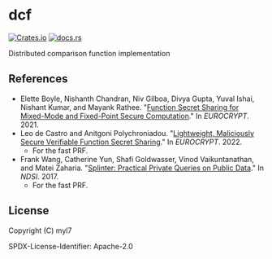 # dcf

[![Crates.io](https://img.shields.io/crates/d/dcf)](https://crates.io/crates/dcf)
[![docs.rs](https://img.shields.io/docsrs/dcf)](https://docs.rs/dcf)

Distributed comparison function implementation

## References

- Elette Boyle, Nishanth Chandran, Niv Gilboa, Divya Gupta, Yuval Ishai, Nishant Kumar, and Mayank Rathee. "[Function Secret Sharing for Mixed-Mode and Fixed-Point Secure Computation](https://link.springer.com/chapter/10.1007/978-3-030-77886-6_30)." In _EUROCRYPT_. 2021.
- Leo de Castro and Anitgoni Polychroniadou. "[Lightweight, Maliciously Secure Verifiable Function Secret Sharing](https://eprint.iacr.org/2021/580)." In _EUROCRYPT_. 2022.
  - For the fast PRF.
- Frank Wang, Catherine Yun, Shafi Goldwasser, Vinod Vaikuntanathan, and Matei Zaharia. "[Splinter: Practical Private Queries on Public Data](https://www.usenix.org/conference/nsdi17/technical-sessions/presentation/wang-frank)." In _NDSI_. 2017.
  - For the fast PRF.

## License

Copyright (C) myl7

SPDX-License-Identifier: Apache-2.0
